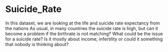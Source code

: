 # Suicide_Rate
In this dataset, we are looking at the life and suicide rate expectancy from the nations
As usual, in many countries the suicide rate is high, but can it become a problem 
if the birthrate is not matching?
What could be the issue for a suicide rate?
Is it mostly about income, infertility or could it something that nobody is thinking about?
